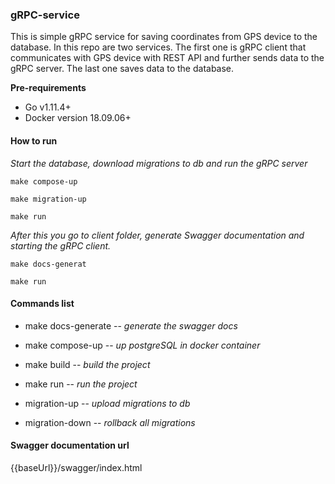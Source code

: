 ### gRPC-service

This is simple gRPC service for saving coordinates from GPS device to the database.
In this repo are two services. The first one is gRPC client that communicates with GPS device with REST API and further sends data to the gRPC server. The last one saves data to the database.

**Pre-requirements**

- Go v1.11.4+
- Docker version 18.09.06+

#### **How to run**

*Start the database, download migrations to db and run the gRPC server*

`make compose-up`

`make migration-up`

`make run`

*After this you go to client folder, generate Swagger documentation and starting the gRPC client.*

`make docs-generat`

`make run`

#### Commands list

- make docs-generate -- *generate the swagger docs*

- make compose-up -- *up postgreSQL in docker container*

- make build -- *build the project*

- make run -- *run the project*

- migration-up -- *upload migrations to db*

- migration-down -- *rollback all migrations*

#### **Swagger documentation url**

{{baseUrl}}/swagger/index.html